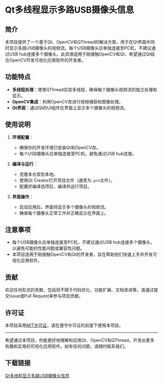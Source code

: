 # Qt多线程显示多路USB摄像头信息

## 简介

本项目提供了一个基于Qt、OpenCV和QThread的解决方案，用于在Qt界面中同时显示多路USB摄像头的视频流。每个USB摄像头应单独连接至PC机，不建议通过USB hub连接多个摄像头。此资源适用于刚接触OpenCV和Qt，希望通过Qt结合OpenCV开发可视化应用软件的开发者。

## 功能特点

- **多线程处理**：使用QThread实现多线程，确保每个摄像头视频流的独立处理和显示。
- **OpenCV集成**：利用OpenCV库进行视频捕获和图像处理。
- **Qt界面**：通过Qt的UI组件在界面上显示多个摄像头的视频流。

## 使用说明

1. **环境配置**：
   - 确保你的开发环境已安装Qt和OpenCV库。
   - 每个USB摄像头应单独连接至PC机，避免通过USB hub连接。

2. **编译与运行**：
   - 克隆本仓库到本地。
   - 使用Qt Creator打开项目文件（通常为`.pro`文件）。
   - 配置好编译选项后，编译并运行项目。

3. **界面操作**：
   - 启动应用后，界面将显示多个摄像头的视频流。
   - 确保每个摄像头正常工作并正确显示在界面上。

## 注意事项

- 每个USB摄像头应单独连接至PC机，不建议通过USB hub连接多个摄像头，以避免可能的性能问题或兼容性问题。
- 本项目适用于刚接触OpenCV和Qt的开发者，旨在帮助他们快速上手并开发可视化应用软件。

## 贡献

欢迎任何形式的贡献，包括但不限于代码优化、功能扩展、文档改进等。请通过提交Issue或Pull Request来参与项目贡献。

## 许可证

本项目采用[MIT许可证](LICENSE)，请在遵守许可证的前提下使用本项目。

---

希望通过本项目，你能更好地理解和应用Qt、OpenCV和QThread，开发出更多有趣和实用的可视化应用软件。如有任何问题，请随时联系我们。

## 下载链接

[Qt多线程显示多路USB摄像头信息](https://pan.quark.cn/s/08058786f44e)